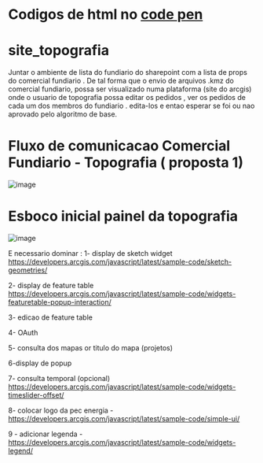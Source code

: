 # Codigos de html no [code pen](https://codepen.io/collection/waZJYq)

# site_topografia

Juntar o ambiente de lista do fundiario do sharepoint com a lista de props do comercial fundiario . De tal forma que o envio de arquivos .kmz do comercial fundiario,
possa ser visualizado numa plataforma (site do arcgis) onde o usuario de topografia possa editar os pedidos , ver os pedidos de cada um dos membros do fundiario . edita-los e entao esperar se foi ou nao aprovado pelo algoritmo de base.

# Fluxo de comunicacao Comercial Fundiario - Topografia ( proposta 1)

![image](https://github.com/alex-cyberpunk/site_topografia/assets/80361639/1bcae35b-6681-42d8-bebf-e57290f6f79d)

# Esboco inicial painel da topografia

![image](https://github.com/alex-cyberpunk/site_topografia/assets/80361639/67873489-463b-46b9-ad27-c189bd1292f6)


E necessario dominar : 
1- display de sketch widget https://developers.arcgis.com/javascript/latest/sample-code/sketch-geometries/

2- display de feature table https://developers.arcgis.com/javascript/latest/sample-code/widgets-featuretable-popup-interaction/

3- edicao de feature table

4- OAuth

5- consulta dos mapas or titulo do mapa (projetos)

6-display de popup

7- consulta temporal (opcional) https://developers.arcgis.com/javascript/latest/sample-code/widgets-timeslider-offset/

8- colocar logo da pec energia - https://developers.arcgis.com/javascript/latest/sample-code/simple-ui/

9 - adicionar legenda - https://developers.arcgis.com/javascript/latest/sample-code/widgets-legend/
